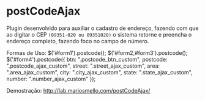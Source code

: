 postCodeAjax
============

Plugin desenvolvido para auxiliar o cadastro de endereço,
fazendo com que ao digitar o CEP <code>(09351-020 ou 09351020)</code> o
sistema retorne e preencha o endereço completo, fazendo foco
no campo de número.

Formas de Uso:
$('#form1').postcode();
$('#form2,#form3').postcode();
$('#form4').postcode({
  btn: ".postcode_btn_custom",
  postcode: ".postcode_ajax_custom",
  street: ".street_ajax_custom",
  area: ".area_ajax_custom",
  city: ".city_ajax_custom",
  state: ".state_ajax_custom",
  number: ".number_ajax_custom"
});

Demostração: http://lab.mariosmello.com/postCodeAjax/